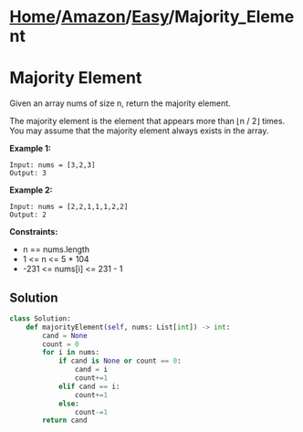 # [Home](./../../..)/[Amazon](./../..)/[Easy](./..)/Majority_Element
<h1>Majority Element</h1>

<p>
Given an array nums of size n, return the majority element.

The majority element is the element that appears more than ⌊n / 2⌋ times. You may assume that the majority element always exists in the array.

</p>

<b>Example 1:</b>

    Input: nums = [3,2,3]
    Output: 3
    
<b>Example 2:</b>

    Input: nums = [2,2,1,1,1,2,2]
    Output: 2

<b>Constraints:</b>

- n == nums.length
- 1 <= n <= 5 * 104
- -231 <= nums[i] <= 231 - 1

<h2>Solution</h2>

```python
class Solution:
    def majorityElement(self, nums: List[int]) -> int:
        cand = None
        count = 0
        for i in nums:
            if cand is None or count == 0:
                cand = i
                count+=1
            elif cand == i:
                count+=1
            else:
                count-=1
        return cand
```
